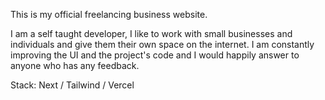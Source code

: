 This is my official freelancing business website.

I am a self taught developer, I like to work with small businesses and individuals and give them their own space on the internet. I am constantly improving the UI and the project's code and I would happily answer to anyone who has any feedback.

Stack:
Next / Tailwind / Vercel
